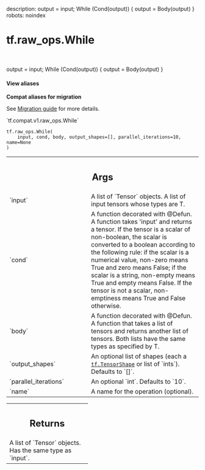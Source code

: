 description: output = input; While (Cond(output)) { output = Body(output) }
robots: noindex

# tf.raw_ops.While

<!-- Insert buttons and diff -->

<table class="tfo-notebook-buttons tfo-api nocontent" align="left">

</table>



output = input; While (Cond(output)) { output = Body(output) }


<section class="expandable">
  <h4 class="showalways">View aliases</h4>
  <p>
<b>Compat aliases for migration</b>
<p>See
<a href="https://www.tensorflow.org/guide/migrate">Migration guide</a> for
more details.</p>
<p>`tf.compat.v1.raw_ops.While`</p>
</p>
</section>

<pre class="devsite-click-to-copy prettyprint lang-py tfo-signature-link">
<code>tf.raw_ops.While(
    input, cond, body, output_shapes=[], parallel_iterations=10, name=None
)
</code></pre>



<!-- Placeholder for "Used in" -->


<!-- Tabular view -->
 <table class="responsive fixed orange">
<colgroup><col width="214px"><col></colgroup>
<tr><th colspan="2"><h2 class="add-link">Args</h2></th></tr>

<tr>
<td>
`input`<a id="input"></a>
</td>
<td>
A list of `Tensor` objects.
A list of input tensors whose types are T.
</td>
</tr><tr>
<td>
`cond`<a id="cond"></a>
</td>
<td>
A function decorated with @Defun.
A function takes 'input' and returns a tensor.  If the tensor is
a scalar of non-boolean, the scalar is converted to a boolean
according to the following rule: if the scalar is a numerical
value, non-zero means True and zero means False; if the scalar is
a string, non-empty means True and empty means False. If the
tensor is not a scalar, non-emptiness means True and False
otherwise.
</td>
</tr><tr>
<td>
`body`<a id="body"></a>
</td>
<td>
A function decorated with @Defun.
A function that takes a list of tensors and returns another
list of tensors. Both lists have the same types as specified
by T.
</td>
</tr><tr>
<td>
`output_shapes`<a id="output_shapes"></a>
</td>
<td>
An optional list of shapes (each a <a href="../../tf/TensorShape.md"><code>tf.TensorShape</code></a> or list of `ints`). Defaults to `[]`.
</td>
</tr><tr>
<td>
`parallel_iterations`<a id="parallel_iterations"></a>
</td>
<td>
An optional `int`. Defaults to `10`.
</td>
</tr><tr>
<td>
`name`<a id="name"></a>
</td>
<td>
A name for the operation (optional).
</td>
</tr>
</table>



<!-- Tabular view -->
 <table class="responsive fixed orange">
<colgroup><col width="214px"><col></colgroup>
<tr><th colspan="2"><h2 class="add-link">Returns</h2></th></tr>
<tr class="alt">
<td colspan="2">
A list of `Tensor` objects. Has the same type as `input`.
</td>
</tr>

</table>

